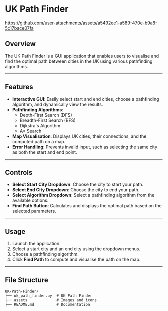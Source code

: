 # UK Path Finder


https://github.com/user-attachments/assets/a5492ee1-a589-470e-b9a8-5c17bace07fa

## Overview
The UK Path Finder is a GUI application that enables users to visualise and find the optimal path between cities in the UK using various pathfinding algorithms.

---

## Features
- **Interactive GUI**: Easily select start and end cities, choose a pathfinding algorithm, and dynamically view the results.
- **Pathfinding Algorithms**:
  - Depth-First Search (DFS)
  - Breadth-First Search (BFS)
  - Dijkstra's Algorithm
  - A* Search
- **Map Visualisation**: Displays UK cities, their connections, and the computed path on a map.
- **Error Handling**: Prevents invalid input, such as selecting the same city as both the start and end point.

---

## Controls
- **Select Start City Dropdown**: Choose the city to start your path.
- **Select End City Dropdown**: Choose the city to end your path.
- **Select Algorithm Dropdown**: Select a pathfinding algorithm from the available options.
- **Find Path Button**: Calculates and displays the optimal path based on the selected parameters.

---

## Usage
1. Launch the application.
2. Select a start city and an end city using the dropdown menus.
3. Choose a pathfinding algorithm.
4. Click **Find Path** to compute and visualise the path on the map.

---

## File Structure
```
UK-Path-Finder/
├── uk_path_finder.py  # UK Path Finder 
├── assets             # Images and icons
├── README.md          # Documentation

